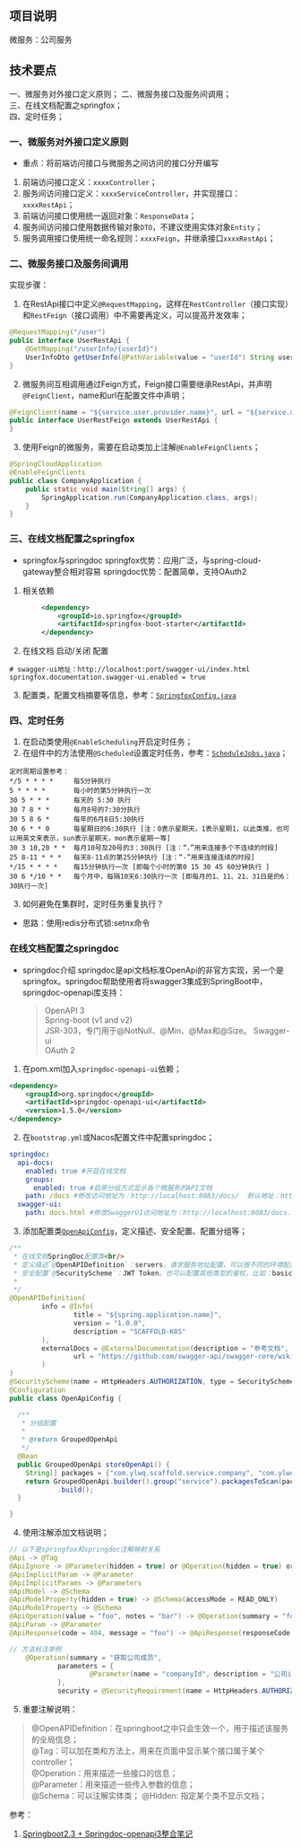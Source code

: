 ## 项目说明
微服务：公司服务

## 技术要点  
一、微服务对外接口定义原则；
二、微服务接口及服务间调用；  
三、在线文档配置之springfox；  
四、定时任务；

### 一、微服务对外接口定义原则
* 重点：将前端访问接口与微服务之间访问的接口分开编写
1. 前端访问接口定义：`xxxxController`；
2. 服务间访问接口定义：`xxxxServiceController`，并实现接口：`xxxxRestApi`；
3. 前端访问接口使用统一返回对象：`ResponseData`；
4. 服务间访问接口使用数据传输对象`DTO`，不建议使用实体对象`Entity`；
5. 服务调用接口使用统一命名规则：`xxxxFeign`，并继承接口`xxxxRestApi`；

### 二、微服务接口及服务间调用
实现步骤：
1. 在RestApi接口中定义`@RequestMapping`，这样在`RestController`（接口实现）和`RestFeign`（接口调用）中不需要再定义，可以提高开发效率；
```java
@RequestMapping("/user")
public interface UserRestApi {
    @GetMapping("/userInfo/{userId}")
    UserInfoDto getUserInfo(@PathVariable(value = "userId") String userId);
}
```
2. 微服务间互相调用通过Feign方式，Feign接口需要继承RestApi，并声明`@FeignClient`，name和url在配置文件中声明；
```java
@FeignClient(name = "${service.user.provider.name}", url = "${service.user.provider.url}")
public interface UserRestFeign extends UserRestApi {
}
```
3. 使用Feign的微服务，需要在启动类加上注解`@EnableFeignClients`；
```java
@SpringCloudApplication
@EnableFeignClients
public class CompanyApplication {
    public static void main(String[] args) {
        SpringApplication.run(CompanyApplication.class, args);
    }
}
```

### 三、在线文档配置之springfox
* springfox与springdoc
  springfox优势：应用广泛，与spring-cloud-gateway整合相对容易
  springdoc优势：配置简单，支持OAuth2

1. 相关依赖
```xml
        <dependency>
            <groupId>io.springfox</groupId>
            <artifactId>springfox-boot-starter</artifactId>
        </dependency>
```
2. 在线文档 启动/关闭 配置
```properties
# swagger-ui地址：http://localhost:port/swagger-ui/index.html
springfox.documentation.swagger-ui.enabled = true
```
3. 配置类，配置文档摘要等信息，参考：[`SpringfoxConfig.java`](src/main/java/com/ylwq/scaffold/service/company/config/SpringfoxConfig.java)


### 四、定时任务

1. 在启动类使用`@EnableScheduling`开启定时任务；
2. 在组件中的方法使用`@Scheduled`设置定时任务，参考：[`ScheduleJobs.java`](src/main/java/com/ylwq/scaffold/service/company/component/ScheduleJobs.java)；
```text
定时周期设置参考：
*/5 * * * *		每5分钟执行
5 * * * *		每小时的第5分钟执行一次
30 5 * * *		每天的 5:30 执行
30 7 8 * *		每月8号的7:30分执行
30 5 8 6 *		每年的6月8日5:30执行
30 6 * * 0		每星期日的6:30执行 [注：0表示星期天，1表示星期1，以此类推，也可以用英文来表示，sun表示星期天，mon表示星期一等]
30 3 10,20 * *	每月10号及20号的3：30执行 [注：“，”用来连接多个不连续的时段]
25 8-11 * * *	每天8-11点的第25分钟执行 [注：“-”用来连接连续的时段]
*/15 * * * *	每15分钟执行一次 [即每个小时的第0 15 30 45 60分钟执行 ]
30 6 */10 * *	每个月中，每隔10天6:30执行一次 [即每月的1、11、21、31日是的6：30执行一次]
```
3. 如何避免在集群时，定时任务重复执行？
* 思路：使用redis分布式锁:setnx命令

### 在线文档配置之springdoc
* springdoc介绍 
  springdoc是api文档标准OpenApi的非官方实现，另一个是springfox。springdoc帮助使用者将swagger3集成到SpringBoot中，springdoc-openapi库支持：
  > OpenAPI 3  
  > Spring-boot (v1 and v2)  
  > JSR-303，专门用于@NotNull、@Min、@Max和@Size。 Swagger-ui  
  > OAuth 2  
1. 在pom.xml加入`springdoc-openapi-ui`依赖；
```xml
<dependency>
    <groupId>org.springdoc</groupId>
    <artifactId>springdoc-openapi-ui</artifactId>
    <version>1.5.0</version>
</dependency>
```
2. 在`bootstrap.yml`或Nacos配置文件中配置springdoc；
```yaml
springdoc:
  api-docs:
    enabled: true #开启在线文档
    groups:
      enabled: true #启用分组方式显示各个微服务的API文档
    path: /docs #修改访问地址为：http://localhost:8083/docs/  默认地址：http://localhost:8083/v3/api-docs/
  swagger-ui:
    path: docs.html #修改SwaggerUI访问地址为：http://localhost:8083/docs.html  默认访问地址：http://localhost:8083/swagger-ui.html
```
3. 添加配置类[`OpenApiConfig`](src/main/java/com/ylwq/scaffold/service/company/config/OpenApiConfig.java)，定义描述、安全配置、配置分组等；
```java
/**
 * 在线文档SpringDoc配置类<br/>
 * 定义描述`@OpenAPIDefinition`：servers，请求服务地址配置，可以按不同的环境配置；tags，用来定义一些公共参数说明，比如：token或者其他自定义key；<br/>
 * 安全配置`@SecurityScheme`：JWT Token。也可以配置其他类型的鉴权，比如：basic；<br/>
 *
 */
@OpenAPIDefinition(
        info = @Info(
                title = "${spring.application.name}",
                version = "1.0.0",
                description = "SCAFFOLD-K8S"
        ),
        externalDocs = @ExternalDocumentation(description = "参考文档",
                url = "https://github.com/swagger-api/swagger-core/wiki/Swagger-2.X---Annotations"
        )
)
@SecurityScheme(name = HttpHeaders.AUTHORIZATION, type = SecuritySchemeType.HTTP, bearerFormat = "JWT", scheme = "bearer")
@Configuration
public class OpenApiConfig {

  /**
   * 分组配置
   *
   * @return GroupedOpenApi
   */
  @Bean
  public GroupedOpenApi storeOpenApi() {
    String[] packages = {"com.ylwq.scaffold.service.company", "com.ylwq.scaffold.service.user"};
    return GroupedOpenApi.builder().group("service").packagesToScan(packages)
            .build();
  }

}
```
4. 使用注解添加文档说明；
```java
// 以下是springfox和springdoc注解映射关系
@Api -> @Tag
@ApiIgnore -> @Parameter(hidden = true) or @Operation(hidden = true) or @Hidden
@ApiImplicitParam -> @Parameter
@ApiImplicitParams -> @Parameters
@ApiModel -> @Schema
@ApiModelProperty(hidden = true) -> @Schema(accessMode = READ_ONLY)
@ApiModelProperty -> @Schema
@ApiOperation(value = "foo", notes = "bar") -> @Operation(summary = "foo", description = "bar")
@ApiParam -> @Parameter
@ApiResponse(code = 404, message = "foo") -> @ApiResponse(responseCode = "404", description = "foo")
```
```java
// 方法标注举例
    @Operation(summary = "获取公司成员",
            parameters = {
                    @Parameter(name = "companyId", description = "公司id")
            },
            security = @SecurityRequirement(name = HttpHeaders.AUTHORIZATION))
```
5. 重要注解说明：
> @OpenAPIDefinition：在springboot之中只会生效一个，用于描述该服务的全局信息；  
> @Tag：可以加在类和方法上，用来在页面中显示某个接口属于某个controller；  
> @Operation：用来描述一些接口的信息；  
> @Parameter：用来描述一些传入参数的信息；  
> @Schema：可以注解实体类；
> @Hidden: 指定某个类不显示文档；  

参考：
1. [Springboot2.3 + Springdoc-openapi3整合笔记](https://blog.csdn.net/zxt521yt/article/details/110558598)